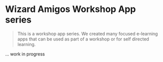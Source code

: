 # Wizard Amigos Workshop App series

>This is a workshop app series. We created many focused e-learning apps that can
be used as part of a workshop or for self directed learning.

... work in progress
